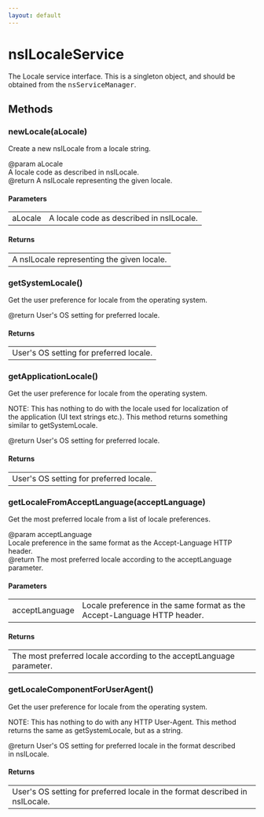 ```yaml
---
layout: default
---
```


# nsILocaleService #
  
The Locale service interface. This is a singleton object, and should be  
obtained from the <tt>nsServiceManager</tt>.  
  

## Methods ##

### newLocale(aLocale) ###
  
Create a new nsILocale from a locale string.  
  
@param aLocale  
       A locale code as described in nsILocale.  
@return A nsILocale representing the given locale.  
  

#### Parameters ####

<table>

<tr>
<td>aLocale</td>
<td>       A locale code as described in nsILocale.  
</td>
</tr>

</table>

#### Returns ####

<table>

<tr>
<td>A nsILocale representing the given locale.  
</td>
</tr>

</table>

### getSystemLocale() ###
  
Get the user preference for locale from the operating system.  
  
@return User's OS setting for preferred locale.  
  

#### Returns ####

<table>

<tr>
<td>User's OS setting for preferred locale.  
</td>
</tr>

</table>

### getApplicationLocale() ###
  
Get the user preference for locale from the operating system.  
  
NOTE: This has nothing to do with the locale used for localization of  
the application (UI text strings etc.). This method returns something  
similar to getSystemLocale.  
  
@return User's OS setting for preferred locale.  
  

#### Returns ####

<table>

<tr>
<td>User's OS setting for preferred locale.  
</td>
</tr>

</table>

### getLocaleFromAcceptLanguage(acceptLanguage) ###
  
Get the most preferred locale from a list of locale preferences.  
  
@param acceptLanguage  
       Locale preference in the same format as the Accept-Language HTTP  
       header.  
@return The most preferred locale according to the acceptLanguage  
        parameter.  
  

#### Parameters ####

<table>

<tr>
<td>acceptLanguage</td>
<td>       Locale preference in the same format as the Accept-Language HTTP  
       header.  
</td>
</tr>

</table>

#### Returns ####

<table>

<tr>
<td>The most preferred locale according to the acceptLanguage  
        parameter.  
</td>
</tr>

</table>

### getLocaleComponentForUserAgent() ###
  
Get the user preference for locale from the operating system.  
  
NOTE: This has nothing to do with any HTTP User-Agent. This method  
returns the same as getSystemLocale, but as a string.  
  
@return User's OS setting for preferred locale in the format described  
        in nsILocale.  
  

#### Returns ####

<table>

<tr>
<td>User's OS setting for preferred locale in the format described  
        in nsILocale.  
</td>
</tr>

</table>
